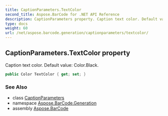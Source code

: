 ```yaml
---
title: CaptionParameters.TextColor
second_title: Aspose.BarCode for .NET API Reference
description: CaptionParameters property. Caption text color. Default value Color.Black
type: docs
weight: 60
url: /net/aspose.barcode.generation/captionparameters/textcolor/
---
```

## CaptionParameters.TextColor property

Caption text color. Default value: Color.Black.

```csharp
public Color TextColor { get; set; }
```

### See Also

* class [CaptionParameters](../)
* namespace [Aspose.BarCode.Generation](../../captionparameters/)
* assembly [Aspose.BarCode](../../../)


